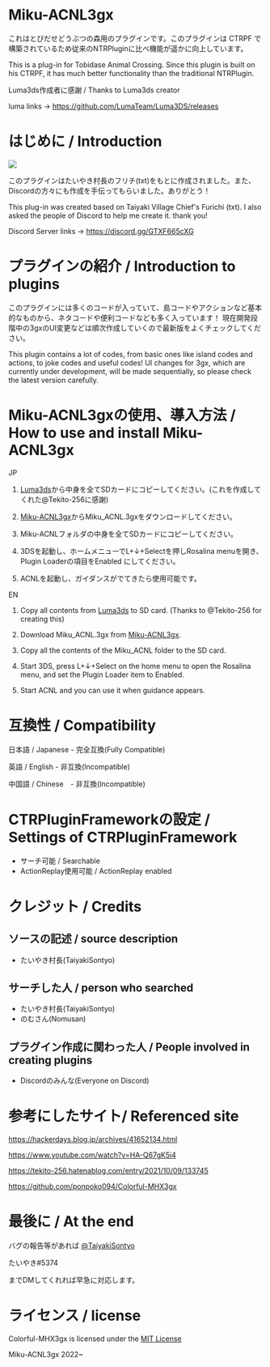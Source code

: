# Miku-ACNL3gx
これはとびだせどうぶつの森用のプラグインです。このプラグインは CTRPF で構築されているため従来のNTRPluginに比べ機能が遥かに向上しています。

This is a plug-in for Tobidase Animal Crossing. Since this plugin is built on his CTRPF, it has much better functionality than the traditional NTRPlugin.

Luma3ds作成者に感謝 / Thanks to Luma3ds creator

luma links -> https://github.com/LumaTeam/Luma3DS/releases

# はじめに / Introduction
![](https://pics.prcm.jp/m1994811/16405929/gif/16405929.gif)

このプラグインはたいやき村長のフリチ(txt)をもとに作成されました。また、Discordの方々にも作成を手伝ってもらいました。ありがとう！

This plug-in was created based on Taiyaki Village Chief's Furichi (txt). I also asked the people of Discord to help me create it. thank you!

Discord Server links -> https://discord.gg/GTXF665cXG

# プラグインの紹介 / Introduction to plugins
このプラグインには多くのコードが入っていて、島コードやアクションなど基本的なものから、ネタコードや便利コードなども多く入っています！
現在開発段階中の3gxのUI変更などは順次作成していくので最新版をよくチェックしてください。

This plugin contains a lot of codes, from basic ones like island codes and actions, to joke codes and useful codes!
UI changes for 3gx, which are currently under development, will be made sequentially, so please check the latest version carefully.

# Miku-ACNL3gxの使用、導入方法 / How to use and install Miku-ACNL3gx
JP
1. [Luma3ds](https://github.com/Tekito-256/Luma3DS/releases)から中身を全てSDカードにコピーしてください。(これを作成してくれた@Tekito-256に感謝)

2. [Miku-ACNL3gx](https://github.com/TaiyakiSontyo/Miku-ACNL3gx/releases)からMiku_ACNL.3gxをダウンロードしてください。

3. Miku-ACNLフォルダの中身を全てSDカードにコピーしてください。

4. 3DSを起動し、ホームメニューでL+↓+Selectを押しRosalina menuを開き、Plugin Loaderの項目をEnabled にしてください。
 
5. ACNLを起動し、ガイダンスがでてきたら使用可能です。

EN

1. Copy all contents from [Luma3ds](https://github.com/Tekito-256/Luma3DS/releases) to SD card.
(Thanks to @Tekito-256 for creating this)

2. Download Miku_ACNL.3gx from [Miku-ACNL3gx](https://github.com/TaiyakiSontyo/Miku-ACNL3gx/releases).

3. Copy all the contents of the Miku_ACNL folder to the SD card.

4. Start 3DS, press L+↓+Select on the home menu to open the Rosalina menu, and set the Plugin Loader item to Enabled.

5. Start ACNL and you can use it when guidance appears.

# 互換性 / Compatibility
日本語 / Japanese - 完全互換(Fully Compatible)

英語 / English - 非互換(Incompatible)

中国語 / Chinese　- 非互換(Incompatible)

# CTRPluginFrameworkの設定 / Settings of CTRPluginFramework
* サーチ可能 / Searchable
* ActionReplay使用可能 / ActionReplay enabled

# クレジット / Credits
ソースの記述 / source description
--
* たいやき村長(TaiyakiSontyo)

サーチした人 / person who searched
--
* たいやき村長(TaiyakiSontyo)
* のむさん(Nomusan)

プラグイン作成に関わった人 / People involved in creating plugins
--
* Discordのみんな(Everyone on Discord)

# 参考にしたサイト/ Referenced site
https://hackerdays.blog.jp/archives/41652134.html

https://www.youtube.com/watch?v=HA-Q67gK5i4

https://tekito-256.hatenablog.com/entry/2021/10/09/133745

https://github.com/ponpoko094/Colorful-MHX3gx

# 最後に / At the end
バグの報告等があれば
[@TaiyakiSontyo](https://twitter.com/TaiyakiSontyo)

たいやき#5374

までDMしてくれれば早急に対応します。

# ライセンス / license
Colorful-MHX3gx is licensed under the [MIT License](https://github.com/TaiyakiSontyo/Miku-ACNL3gx/edit/main/LICENSE)

Miku-ACNL3gx 2022~
